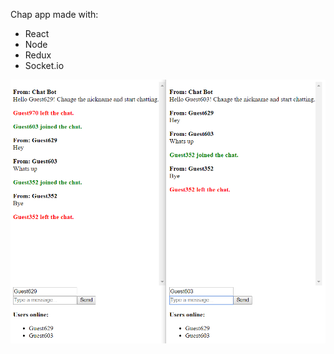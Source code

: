 Chap app made with:
- React
- Node
- Redux
- Socket.io

![manochat](https://github.com/villeverkkonen/react-chat/blob/master/documentation/images/manochat.png)